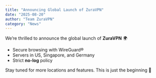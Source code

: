 ```yaml
---
title: "Announcing Global Launch of ZuraVPN"
date: "2025-08-20"
author: "Team ZuraVPN"
category: "News"
---
```


We’re thrilled to announce the global launch of **ZuraVPN** 🌍

- Secure browsing with WireGuard®  
- Servers in US, Singapore, and Germany  
- Strict **no-log** policy  

Stay tuned for more locations and features. This is just the beginning 🚀
